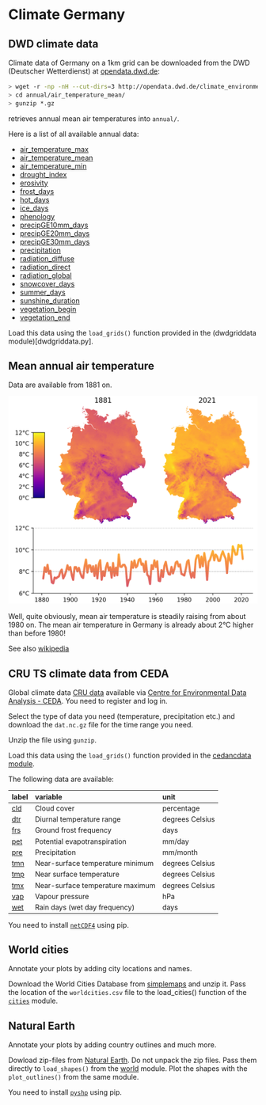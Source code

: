 # Climate Germany

## DWD climate data

Climate data of Germany on a 1km grid can be downloaded from the DWD
(Deutscher Wetterdienst) at
[opendata.dwd.de](http://opendata.dwd.de/climate_environment/CDC/grids_germany/):

```bash
> wget -r -np -nH --cut-dirs=3 http://opendata.dwd.de/climate_environment/CDC/grids_germany/annual/air_temperature_mean/
> cd annual/air_temperature_mean/
> gunzip *.gz
```
retrieves annual mean air temperatures into `annual/`.

Here is a list of all available annual data:

- [air_temperature_max](http://opendata.dwd.de/climate_environment/CDC/grids_germany/annual/air_temperature_max/)
- [air_temperature_mean](http://opendata.dwd.de/climate_environment/CDC/grids_germany/annual/air_temperature_mean/)
- [air_temperature_min](http://opendata.dwd.de/climate_environment/CDC/grids_germany/annual/air_temperature_min/)
- [drought_index](http://opendata.dwd.de/climate_environment/CDC/grids_germany/annual/drought_index/)
- [erosivity](http://opendata.dwd.de/climate_environment/CDC/grids_germany/annual/erosivity/)
- [frost_days](http://opendata.dwd.de/climate_environment/CDC/grids_germany/annual/frost_days/)
- [hot_days](http://opendata.dwd.de/climate_environment/CDC/grids_germany/annual/hot_days/)
- [ice_days](http://opendata.dwd.de/climate_environment/CDC/grids_germany/annual/ice_days/)
- [phenology](http://opendata.dwd.de/climate_environment/CDC/grids_germany/annual/phenology/)
- [precipGE10mm_days](http://opendata.dwd.de/climate_environment/CDC/grids_germany/annual/precipGE10mm_days/)
- [precipGE20mm_days](http://opendata.dwd.de/climate_environment/CDC/grids_germany/annual/precipGE20mm_days/)
- [precipGE30mm_days](http://opendata.dwd.de/climate_environment/CDC/grids_germany/annual/precipGE30mm_days/)
- [precipitation](http://opendata.dwd.de/climate_environment/CDC/grids_germany/annual/precipitation/)
- [radiation_diffuse](http://opendata.dwd.de/climate_environment/CDC/grids_germany/annual/radiation_diffuse/)
- [radiation_direct](http://opendata.dwd.de/climate_environment/CDC/grids_germany/annual/radiation_direct/)
- [radiation_global](http://opendata.dwd.de/climate_environment/CDC/grids_germany/annual/radiation_global/)
- [snowcover_days](http://opendata.dwd.de/climate_environment/CDC/grids_germany/annual/snowcover_days/)
- [summer_days](http://opendata.dwd.de/climate_environment/CDC/grids_germany/annual/summer_days/)
- [sunshine_duration](http://opendata.dwd.de/climate_environment/CDC/grids_germany/annual/sunshine_duration/)
- [vegetation_begin](http://opendata.dwd.de/climate_environment/CDC/grids_germany/annual/vegetation_begin/)
- [vegetation_end](http://opendata.dwd.de/climate_environment/CDC/grids_germany/annual/vegetation_end/)

Load this data using the `load_grids()` function provided in the
(dwdgriddata module)[dwdgriddata.py].


## Mean annual air temperature

Data are available from 1881 on.

![air_temp_mean](images/air_temp_mean.png)

Well, quite obviously, mean air temperature is steadily raising from
about 1980 on. The mean air temperature in Germany is already about
2°C higher than before 1980!

See also [wikipedia](https://de.wikipedia.org/wiki/Zeitreihe_der_Lufttemperatur_in_Deutschland)


## CRU TS climate data from CEDA

Global climate data [CRU data](https://crudata.uea.ac.uk/cru/data/hrg/)
available via [Centre for Environmental Data Analysis - CEDA](https://data.ceda.ac.uk/badc/cru/data/cru_ts/cru_ts_4.06/data). You need to register and log in.

Select the type of data you need (temperature, precipitation etc.) and
download the `dat.nc.gz` file for the time range you need.

Unzip the file using `gunzip`.

Load this data using the `load_grids()` function provided in the
[cedancdata module](cedancdata.py).

The following data are available:

| label                                                                    | variable                         | unit            |
| :----------------------------------------------------------------------- | :------------------------------- | :-------------- |
| [cld](https://data.ceda.ac.uk/badc/cru/data/cru_ts/cru_ts_4.06/data/cld) | Cloud cover                      | percentage      |
| [dtr](https://data.ceda.ac.uk/badc/cru/data/cru_ts/cru_ts_4.06/data/dtr) | Diurnal temperature range        | degrees Celsius |
| [frs](https://data.ceda.ac.uk/badc/cru/data/cru_ts/cru_ts_4.06/data/frs) | Ground frost frequency           | days            |
| [pet](https://data.ceda.ac.uk/badc/cru/data/cru_ts/cru_ts_4.06/data/pet) | Potential evapotranspiration     | mm/day          |
| [pre](https://data.ceda.ac.uk/badc/cru/data/cru_ts/cru_ts_4.06/data/pre) | Precipitation                    | mm/month        |
| [tmn](https://data.ceda.ac.uk/badc/cru/data/cru_ts/cru_ts_4.06/data/tmn) | Near-surface temperature minimum | degrees Celsius |
| [tmp](https://data.ceda.ac.uk/badc/cru/data/cru_ts/cru_ts_4.06/data/tmp) | Near surface temperature         | degrees Celsius |
| [tmx](https://data.ceda.ac.uk/badc/cru/data/cru_ts/cru_ts_4.06/data/tmx) | Near-surface temperature maximum | degrees Celsius |
| [vap](https://data.ceda.ac.uk/badc/cru/data/cru_ts/cru_ts_4.06/data/vap) | Vapour pressure                  | hPa             |
| [wet](https://data.ceda.ac.uk/badc/cru/data/cru_ts/cru_ts_4.06/data/wet) | Rain days (wet day frequency)    | days            |

You need to install [`netCDF4`](https://pypi.org/project/netCDF4/) using pip.


## World cities

Annotate your plots by adding city locations and names.

Download the World Cities Database from
[simplemaps](https://simplemaps.com/data/world-cities) and unzip
it. Pass the location of the `worldcities.csv` file to the
load_cities() function of the [`cities`](cities.py) module.


## Natural Earth

Annotate your plots by adding country outlines and much more.

Dowload zip-files from [Natural Earth](https://www.naturalearthdata.com).
Do not unpack the zip files. Pass them directly to `load_shapes()` from the
[world](world.py) module. Plot the shapes with the `plot_outlines()`
from the same module.

You need to install [`pyshp`](https://pypi.org/project/pyshp/) using pip.
